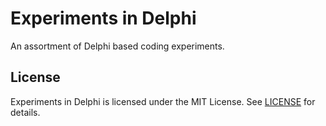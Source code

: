 
# Experiments in Delphi

An assortment of Delphi based coding experiments.

## License

Experiments in Delphi is licensed under the MIT License. See [LICENSE](LICENSE.md) for details.
